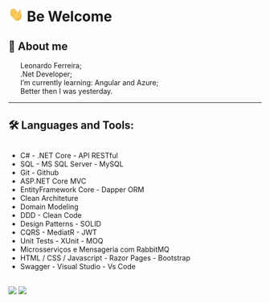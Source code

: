 # <img src="https://raw.githubusercontent.com/ABSphreak/ABSphreak/master/gifs/Hi.gif" width="30px"> Be Welcome 

## :person_in_tuxedo: About me
<ul style="list-style-type:none;">
<li>Leonardo Ferreira;</li>
<li>.Net Developer;</li>
<li>I’m currently learning: Angular and Azure;</li>
<li>Better then I was yesterday.</li>
</ul>

<hr>

## :hammer_and_wrench:	 Languages and Tools: <br>
<div class="row">
  <div class="column">
  <ul>
  <li>C# - .NET Core - API RESTful</li>
  <li>SQL - MS SQL Server - MySQL</li>
  <li>Git - Github</li>
  <li>ASP.NET Core MVC</li>
  <li>EntityFramework Core - Dapper ORM</li>
  <li>Clean Architeture</li>
  <li>Domain Modeling</li>
  <li>DDD - Clean Code </li>
  <li>Design Patterns - SOLID</li>
  <li>CQRS - MediatR - JWT</li>
  <li>Unit Tests - XUnit  - MOQ</li>
  <li>Microsserviços e Mensageria com RabbitMQ</li>
  <li>HTML / CSS / Javascript - Razor Pages - Bootstrap</li>
  <li>Swagger - Visual Studio - Vs Code</li>
</ul>
</div>

<br>
<div> 
  <a href = "mailto:leonardo.ferreira089@gmail.com"><img src="https://img.shields.io/badge/-Gmail-%23333?style=for-the-badge&logo=gmail&logoColor=red" target="_blank"></a>
  <a href="https://www.linkedin.com/in/leonardoferreira089/" target="_blank"><img src="https://img.shields.io/badge/-LinkedIn-%230077B5?style=for-the-badge&logo=linkedin&logoColor=white" target="_blank"></a> 
</div>

